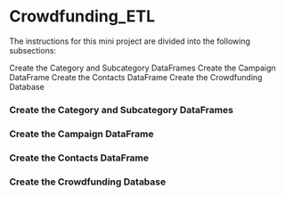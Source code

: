 # Crowdfunding_ETL
 
The instructions for this mini project are divided into the following subsections:

Create the Category and Subcategory DataFrames
Create the Campaign DataFrame
Create the Contacts DataFrame
Create the Crowdfunding Database


### Create the Category and Subcategory DataFrames



### Create the Campaign DataFrame



### Create the Contacts DataFrame



### Create the Crowdfunding Database



